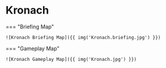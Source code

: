 # Kronach

=== "Briefing Map"

    ![Kronach Briefing Map]({{ img('Kronach.briefing.jpg') }})

=== "Gameplay Map"

    ![Kronach Gameplay Map]({{ img('Kronach.jpg') }})

